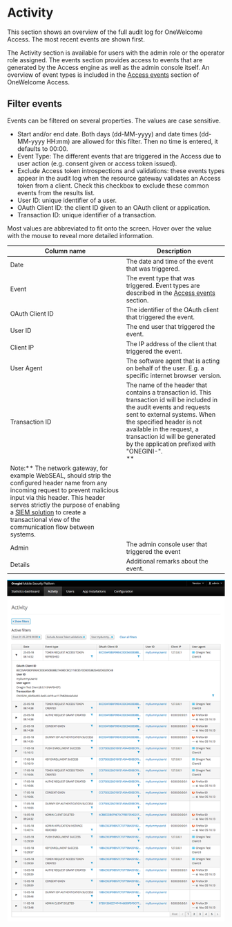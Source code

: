 # Activity

This section shows an overview of the full audit log for OneWelcome Access. The most recent events are shown first.

The Activity section is available for users with the admin role or the operator role assigned. The events section provides access to events that are generated
by the Access engine as well as the admin console itself. An overview of event types is included in the [Access events](../access-events.md) section of
OneWelcome Access.

## Filter events

Events can be filtered on several properties. The values are case sensitive.

* Start and/or end date. Both days (dd-MM-yyyy) and date times (dd-MM-yyyy HH:mm) are allowed for this filter. Then no time is entered, it defaults to 00:00.
* Event Type: The different events that are triggered in the Access due to user action (e.g. consent given or access token issued).
* Exclude Access token introspections and validations: these events types appear in the audit log when the resource gateway validates an Access token from a
  client. Check this checkbox to exclude these common events from the results list.
* User ID: unique identifier of a user.
* OAuth Client ID: the client ID given to an OAuth client or application.
* Transaction ID: unique identifier of a transaction.

Most values are abbreviated to fit onto the screen. Hover over the value with the mouse to reveal more detailed information.

| Column name    | Description                                                                                                                                                                                                                                                                                                                                                                                                                                                                                                                                                                                                       |
|----------------|-------------------------------------------------------------------------------------------------------------------------------------------------------------------------------------------------------------------------------------------------------------------------------------------------------------------------------------------------------------------------------------------------------------------------------------------------------------------------------------------------------------------------------------------------------------------------------------------------------------------|
| Date           | The date and time of the event that was triggered.                                                                                                                                                                                                                                                                                                                                                                                                                                                                                                                                                                |
| Event          | The event type that was triggered. Event types are described in the [Access events](../access-events.md) section.                                                                                                                                                                                                                                                                                                                                                                                                                                                               |
| OAuth Client ID | The identifier of the OAuth client that triggered the event.                                                                                                                                                                                                                                                                                                                                                                                                                                                                                                                                                      |
| User ID        | The end user that triggered the event.                                                                                                                                                                                                                                                                                                                                                                                                                                                                                                                                                                            |
| Client IP      | The IP address of the client that triggered the event.                                                                                                                                                                                                                                                                                                                                                                                                                                                                                                                                                            |
| User Agent     | The software agent that is acting on behalf of the user. E.g. a specific internet browser version.                                                                                                                                                                                                                                                                                                                                                                                                                                                                                                                |
| Transaction ID | The name of the header that contains a transaction id. This transaction id will be included in the audit events and requests sent to external systems. When the specified header is not available in the request, a transaction id will be generated by the application prefixed with "ONEGINI-".  <br/>**
Note:**  The network gateway, for example WebSEAL, should strip the configured header name from any incoming request to prevent malicious input via this header. This header serves strictly the purpose of enabling a [SIEM solution](https://en.wikipedia.org/wiki/Security_information_and_event_management) to create a transactional view of the communication flow between systems. |
| Admin          | The admin console user that triggered the event                                                                                                                                                                                                                                                                                                                                                                                                                                                                                                                                                                   |
| Details        | Additional remarks about the event.                                                                                                                                                                                                                                                                                                                                                                                                                                                                                                                                                                               |

![Filtered Activity overview](img/events.png)
